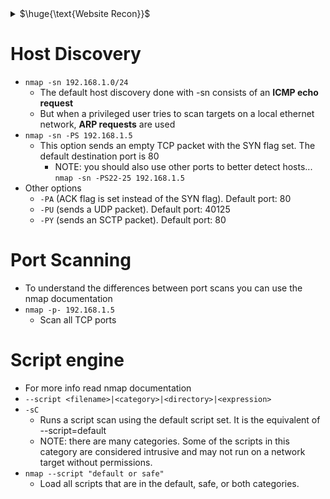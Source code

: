 <details>
<summary>$\huge{\text{Website Recon}}$</summary>

- **host** : dns lookup - to get pub ip of website and email servers
  - ```
    root@debian:~# host ine.com
    ine.com has address 76.76.21.21
    ine.com mail is handled by 10 alt4.aspmx.l.google.com.
    ine.com mail is handled by 5 alt1.aspmx.l.google.com.
    ine.com mail is handled by 5 alt2.aspmx.l.google.com.
    ine.com mail is handled by 1 aspmx.l.google.com.
    ine.com mail is handled by 10 alt3.aspmx.l.google.com.
    ```
- Web App **Technology** Fingerprinting
  - wappalyzer (extension)
  - builtwith (extension)
  - `whatweb linux.com`
- Look for **hidden directory/files**:
  - `http://website.com/robots.txt`
  - `http://website.com/sitemap.xml`
- **whois** : is a protocol used for querying databases that store an Internet resource's registered users or assignees
  - website
  - `whois linux.com`
- **sitereport.netcraft.com** : it gives a lot of information
- **WAF** Detection
  - `wafw00f http://example.com -a`
- **Subdomain** enumeration
  - sublist3r : enumerates subdomains using search engines such as Google. It support also bruteforce
  - `sublist3r -d example.com`
- **Google Dorks**
  - site,filetype,inurl,intitle,cache
  - *exploit-db.com/google-hacking-database*
- **waybackmachine**
  - *web.archive.org*

<br>
</details>

# Host Discovery
- `nmap -sn 192.168.1.0/24`
  - The default host discovery done with -sn consists of an **ICMP echo request**
  - But when a privileged user tries to scan targets on a local ethernet network, **ARP requests** are used
- `nmap -sn -PS 192.168.1.5`
  - This option sends an empty TCP packet with the SYN flag set. The default destination port is 80
    - NOTE: you should also use other ports to better detect hosts... `nmap -sn -PS22-25 192.168.1.5`
- Other options
  - `-PA` (ACK flag is set instead of the SYN flag). Default port: 80
  - `-PU` (sends a UDP packet). Default port: 40125
  - `-PY` (sends an SCTP packet). Default port: 80

# Port Scanning
- To understand the differences between port scans you can use the nmap documentation
- `nmap -p- 192.168.1.5`
  - Scan all TCP ports

# Script engine
- For more info read nmap documentation
- `--script <filename>|<category>|<directory>|<expression>`
- `-sC`
  - Runs a script scan using the default script set. It is the equivalent of --script=default
  - NOTE: there are many categories. Some of the scripts in this category are considered intrusive and may not run on a network target without permissions. 
- `nmap --script "default or safe"`
  - Load all scripts that are in the default, safe, or both categories.
